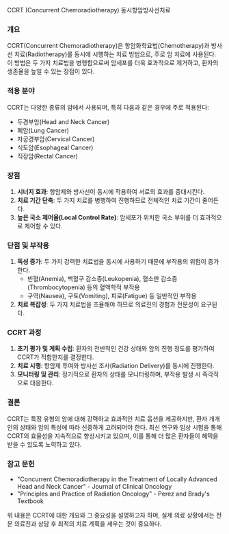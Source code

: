 CCRT (Concurrent Chemoradiotherapy)
동시항암방사선치료
### 개요
CCRT(Concurrent Chemoradiotherapy)은 항암화학요법(Chemotherapy)과 방사선 치료(Radiotherapy)를 동시에 시행하는 치료 방법으로, 주로 암 치료에 사용된다. 이 방법은 두 가지 치료법을 병행함으로써 암세포를 더욱 효과적으로 제거하고, 환자의 생존율을 높일 수 있는 장점이 있다.

### 적용 분야
CCRT는 다양한 종류의 암에서 사용되며, 특히 다음과 같은 경우에 주로 적용된다:

- 두경부암(Head and Neck Cancer)
- 폐암(Lung Cancer)
- 자궁경부암(Cervical Cancer)
- 식도암(Esophageal Cancer)
- 직장암(Rectal Cancer)

### 장점
1. **시너지 효과**: 항암제와 방사선이 동시에 작용하여 서로의 효과를 증대시킨다.
2. **치료 기간 단축**: 두 가지 치료를 병행하여 진행하므로 전체적인 치료 기간이 줄어든다.
3. **높은 국소 제어율(Local Control Rate)**: 암세포가 위치한 국소 부위를 더 효과적으로 제어할 수 있다.

### 단점 및 부작용
1. **독성 증가**: 두 가지 강력한 치료법을 동시에 사용하기 때문에 부작용의 위험이 증가한다.
   - 빈혈(Anemia), 백혈구 감소증(Leukopenia), 혈소판 감소증(Thrombocytopenia) 등의 혈액학적 부작용
   - 구역(Nausea), 구토(Vomiting), 피로(Fatigue) 등 일반적인 부작용
2. **치료 복잡성**: 두 가지 치료법을 조율해야 하므로 의료진의 경험과 전문성이 요구된다.

### CCRT 과정
1. **초기 평가 및 계획 수립**: 환자의 전반적인 건강 상태와 암의 진행 정도를 평가하여 CCRT가 적합한지를 결정한다.
2. **치료 시행**: 항암제 투여와 방사선 조사(Radiation Delivery)를 동시에 진행한다.
3. **모니터링 및 관리**: 정기적으로 환자의 상태를 모니터링하며, 부작용 발생 시 즉각적으로 대응한다.

### 결론
CCRT는 특정 유형의 암에 대해 강력하고 효과적인 치료 옵션을 제공하지만, 환자 개개인의 상태와 암의 특성에 따라 신중하게 고려되어야 한다. 최신 연구와 임상 시험을 통해 CCRT의 효율성을 지속적으로 향상시키고 있으며, 이를 통해 더 많은 환자들이 혜택을 받을 수 있도록 노력하고 있다.

### 참고 문헌
- "Concurrent Chemoradiotherapy in the Treatment of Locally Advanced Head and Neck Cancer" - Journal of Clinical Oncology
- "Principles and Practice of Radiation Oncology" - Perez and Brady's Textbook

위 내용은 CCRT에 대한 개요와 그 중요성을 설명하고자 하며, 실제 의료 상황에서는 전문 의료진과 상담 후 최적의 치료 계획을 세우는 것이 중요하다.